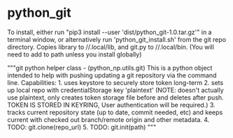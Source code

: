 # python_git

To install, either run "pip3 install --user 'dist/python_git-1.0.tar.gz'" in a terminal window,
or alternatively run 'python_git_install.sh' from the git repo directory.
Copies library to /<user>/.local/lib, and git.py to /<user>/.local/bin. (You will need to add to path unless you install globally)

"""git python helper class - (python_np.utils.git)
This is a python object intended to help with pushing updating a git repository via the command line.
Capabilities:
	1. uses keystore to securely store token long-term
	2. sets up local repo with credentialStorage key 'plaintext'
		(NOTE: doesn't actually use plaintext, only creates
		token storage file before and deletes after push.
		TOKEN IS STORED IN KEYRING, User authentication will be required.)
	3. tracks current repository state (up to date, commit needed, etc) and
		keeps current with checked out branch/remote origin and other metadata.
	4. TODO: git.clone(repo_url)
	5. TODO: git.init(path)
"""

